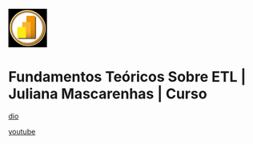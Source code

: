 ![alt text](image.png)

# Fundamentos Teóricos Sobre ETL | Juliana Mascarenhas | Curso

[dio](https://web.dio.me/course/fundamentos-teoricos-sobre-etl/learning/e4ad0ebd-d019-4332-9e79-f83a8dee11c2)

[youtube](https://www.youtube.com/playlist?list=PLUFkgDlXfnjveNkH3Y4I7kQj5cop5J0QS)
